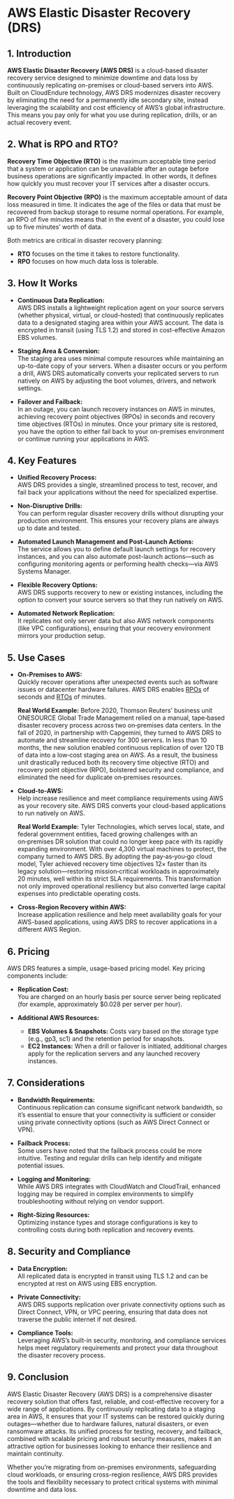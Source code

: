 # AWS Elastic Disaster Recovery (DRS)
## 1. Introduction

**AWS Elastic Disaster Recovery (AWS DRS)** is a cloud-based disaster recovery service designed to minimize downtime and data loss by continuously replicating on-premises or cloud-based servers into AWS. Built on CloudEndure technology, AWS DRS modernizes disaster recovery by eliminating the need for a permanently idle secondary site, instead leveraging the scalability and cost efficiency of AWS’s global infrastructure. This means you pay only for what you use during replication, drills, or an actual recovery event. 

## 2. What is RPO and RTO?

**Recovery Time Objective (RTO)** is the maximum acceptable time period that a system or application can be unavailable after an outage before business operations are significantly impacted. In other words, it defines how quickly you must recover your IT services after a disaster occurs.

**Recovery Point Objective (RPO)** is the maximum acceptable amount of data loss measured in time. It indicates the age of the files or data that must be recovered from backup storage to resume normal operations. For example, an RPO of five minutes means that in the event of a disaster, you could lose up to five minutes’ worth of data.

Both metrics are critical in disaster recovery planning:

- **RTO** focuses on the time it takes to restore functionality.
- **RPO** focuses on how much data loss is tolerable.
## 3. How It Works

- **Continuous Data Replication:**  
	AWS DRS installs a lightweight replication agent on your source servers (whether physical, virtual, or cloud-hosted) that continuously replicates data to a designated staging area within your AWS account. The data is encrypted in transit (using TLS 1.2) and stored in cost-effective Amazon EBS volumes.
    
- **Staging Area & Conversion:**  
    The staging area uses minimal compute resources while maintaining an up-to-date copy of your servers. When a disaster occurs or you perform a drill, AWS DRS automatically converts your replicated servers to run natively on AWS by adjusting the boot volumes, drivers, and network settings.
    
- **Failover and Failback:**  
    In an outage, you can launch recovery instances on AWS in minutes, achieving recovery point objectives (RPOs) in seconds and recovery time objectives (RTOs) in minutes. Once your primary site is restored, you have the option to either fail back to your on-premises environment or continue running your applications in AWS.

## 4. Key Features

- **Unified Recovery Process:**  
	AWS DRS provides a single, streamlined process to test, recover, and fail back your applications without the need for specialized expertise.
    
- **Non-Disruptive Drills:**  
	You can perform regular disaster recovery drills without disrupting your production environment. This ensures your recovery plans are always up to date and tested.
    
- **Automated Launch Management and Post-Launch Actions:**  
    The service allows you to define default launch settings for recovery instances, and you can also automate post-launch actions—such as configuring monitoring agents or performing health checks—via AWS Systems Manager.
    
- **Flexible Recovery Options:**  
    AWS DRS supports recovery to new or existing instances, including the option to convert your source servers so that they run natively on AWS.
    
- **Automated Network Replication:**  
    It replicates not only server data but also AWS network components (like VPC configurations), ensuring that your recovery environment mirrors your production setup.

## 5. Use Cases

- **On-Premises to AWS:**  
    Quickly recover operations after unexpected events such as software issues or datacenter hardware failures. AWS DRS enables [RPOs](https://docs.aws.amazon.com/drs/latest/userguide/failback-overview.html#recovery-objectives) of seconds and [RTOs](https://docs.aws.amazon.com/drs/latest/userguide/failback-overview.html#rto) of minutes.
    
	**Real World Example:** Before 2020, Thomson Reuters’ business unit ONESOURCE Global Trade Management relied on a manual, tape‐based disaster recovery process across two on‑premises data centers. In the fall of 2020, in partnership with Capgemini, they turned to AWS DRS to automate and streamline recovery for 300 servers. In less than 10 months, the new solution enabled continuous replication of over 120 TB of data into a low‑cost staging area on AWS. As a result, the business unit drastically reduced both its recovery time objective (RTO) and recovery point objective (RPO), bolstered security and compliance, and eliminated the need for duplicate on‑premises resources.
    
- **Cloud-to-AWS:**  
    Help increase resilience and meet compliance requirements using AWS as your recovery site. AWS DRS converts your cloud-based applications to run natively on AWS.

	**Real World Example:** Tyler Technologies, which serves local, state, and federal government entities, faced growing challenges with an on‑premises DR solution that could no longer keep pace with its rapidly expanding environment. With over 4,300 virtual machines to protect, the company turned to AWS DRS. By adopting the pay‑as‑you‑go cloud model, Tyler achieved recovery time objectives 12× faster than its legacy solution—restoring mission‑critical workloads in approximately 20 minutes, well within its strict SLA requirements. This transformation not only improved operational resiliency but also converted large capital expenses into predictable operating costs.
    
- **Cross-Region Recovery within AWS:**  
    Increase application resilience and help meet availability goals for your AWS-based applications, using AWS DRS to recover applications in a different AWS Region.

## 6. Pricing

AWS DRS features a simple, usage-based pricing model. Key pricing components include:

- **Replication Cost:**  
    You are charged on an hourly basis per source server being replicated (for example, approximately $0.028 per server per hour).
    
- **Additional AWS Resources:**
    - **EBS Volumes & Snapshots:** Costs vary based on the storage type (e.g., gp3, sc1) and the retention period for snapshots.
    - **EC2 Instances:** When a drill or failover is initiated, additional charges apply for the replication servers and any launched recovery instances.

## 7. Considerations

- **Bandwidth Requirements:**  
    Continuous replication can consume significant network bandwidth, so it’s essential to ensure that your connectivity is sufficient or consider using private connectivity options (such as AWS Direct Connect or VPN).
    
- **Failback Process:**  
    Some users have noted that the failback process could be more intuitive. Testing and regular drills can help identify and mitigate potential issues.
    
- **Logging and Monitoring:**  
    While AWS DRS integrates with CloudWatch and CloudTrail, enhanced logging may be required in complex environments to simplify troubleshooting without relying on vendor support.
    
- **Right-Sizing Resources:**  
    Optimizing instance types and storage configurations is key to controlling costs during both replication and recovery events.  

## 8. Security and Compliance

- **Data Encryption:**  
    All replicated data is encrypted in transit using TLS 1.2 and can be encrypted at rest on AWS using EBS encryption.
    
- **Private Connectivity:**  
    AWS DRS supports replication over private connectivity options such as Direct Connect, VPN, or VPC peering, ensuring that data does not traverse the public internet if not desired.
    
- **Compliance Tools:**  
    Leveraging AWS’s built-in security, monitoring, and compliance services helps meet regulatory requirements and protect your data throughout the disaster recovery process.

## 9. Conclusion

AWS Elastic Disaster Recovery (AWS DRS) is a comprehensive disaster recovery solution that offers fast, reliable, and cost-effective recovery for a wide range of applications. By continuously replicating data to a staging area in AWS, it ensures that your IT systems can be restored quickly during outages—whether due to hardware failures, natural disasters, or even ransomware attacks. Its unified process for testing, recovery, and failback, combined with scalable pricing and robust security measures, makes it an attractive option for businesses looking to enhance their resilience and maintain continuity.

Whether you’re migrating from on-premises environments, safeguarding cloud workloads, or ensuring cross-region resilience, AWS DRS provides the tools and flexibility necessary to protect critical systems with minimal downtime and data loss.